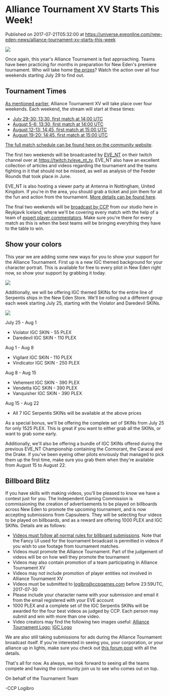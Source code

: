 # Alliance Tournament XV Starts This Week!
Published on 2017-07-21T05:32:00 at https://universe.eveonline.com/new-eden-news/alliance-tournament-xv-starts-this-week

![](http://web.ccpgamescdn.com/newssystem/media/73155/1/NewsBanner-KeyArt__500x250.png)

Once again, this year's Alliance Tournament is fast approaching. Teams have been practicing for months in preparation for New Eden's premiere tournament. Who will take home [the prizes](https://community.eveonline.com/news/news-channels/eve-online-news/at-xv-prizes/)? Watch the action over all four weekends starting July 29 to find out.

##  Tournament Times

[As mentioned earlier](https://community.eveonline.com/news/news-channels/eve-online-news/at-xv-schedule/), Alliance Tournament XV will take place over four weekends. Each weekend, the stream will start at these times:

  * [July 29-30: 13:30, first match at 14:00 UTC](https://twitch.tv/eve_nt_tv)
  * [August 5-6: 13:30, first match at 14:00 UTC](https://twitch.tv/eve_nt_tv)
  * [August 12-13: 14:45, first match at 15:00 UTC](https://www.twitch.tv/ccp)
  * [August 19-20: 14:45, first match at 15:00 UTC](https://www.twitch.tv/ccp)



[The full match schedule can be found here on the community website](https://community.eveonline.com/community/alliance-tournament/schedule/).

The first two weekends will be broadcasted by [EVE_NT](https://eve-nt.uk/) on their twitch channel over at <https://twitch.tv/eve_nt_tv>. EVE_NT also have an excellent collection of articles and videos regarding the tournament and the teams fighting in it that should not be missed, as well as analysis of the Feeder Rounds that took place in June.

EVE_NT is also hosting a viewer party at Antenna in Nottingham, United Kingdom. If you're in the area, you should grab a ticket and join them for all the fun and action from the tournament. [More details can be found here](https://eve-nt.yapsody.com/event/index/110006?ref=ebtn).

The final two weekends will be [broadcast by CCP](https://www.twitch.tv/ccp) from our studio here in Reykjavik Iceland, where we'll be covering every match with the help of a team of [expert player commentators](https://community.eveonline.com/news/news-channels/eve-online-news/at-xv-feeder-results/). Make sure you're there for every match as this is when the best teams will be bringing everything they have to the table to win.

##  Show your colors

This year we are adding some new ways for you to show your support for the Alliance Tournament. First up is a new IGC themed background for your character portrait. This is available for free to every pilot in New Eden right now, so show your support by grabbing it today.

![](http://web.ccpgamescdn.com/newssystem/media/73266/1/93608389_256.jpg)

Additionally, we will be offering IGC themed SKINs for the entire line of Serpentis ships in the New Eden Store. We'll be rolling out a different group each week starting July 25, starting with the Violator and Daredevil SKINs.

[![](http://web.ccpgamescdn.com/newssystem/media/73266/1/IGC_Serpentis_1920x1080.jpg)](http://web.ccpgamescdn.com/newssystem/media/73266/1/IGC_Serpentis_1920x1080.jpg)

July 25 - Aug 1

  * Violator IGC SKIN - 55 PLEX
  * Daredevil IGC SKIN - 110 PLEX



Aug 1 - Aug 8

  * Vigilant IGC SKIN - 110 PLEX
  * Vindicator IGC SKIN - 250 PLEX



Aug 8 - Aug 15

  * Vehement IGC SKIN - 390 PLEX
  * Vendetta IGC SKIN - 390 PLEX
  * Vanquisher IGC SKIN - 390 PLEX



 Aug 15 - Aug 22

  * All 7 IGC Serpentis SKINs will be available at the above prices



As a special bonus, we'll be offering the complete set of SKINs from July 25 for only 1525 PLEX. This is great if you want to either grab all the SKINs, or want to grab some early.

Additionally, we'll also be offering a bundle of IGC SKINs offered during the previous EVE_NT Championship containing the Cormorant, the Caracal and the Drake. If you've been eyeing other pilots enviously that managed to pick them up the first time, make sure you grab them when they're available from August 15 to August 22.

##  Billboard Blitz

If you have skills with making videos, you'll be pleased to know we have a contest just for you. The Independent Gaming Commission is commissioning the creation of advertisements to be played on billboards across New Eden to promote the upcoming tournament, and is now accepting submissions from Capsuleers. They will be selecting four videos to be played on billboards, and as a reward are offering 1000 PLEX and IGC SKINs. Details are as follows:

  * [Videos must follow all normal rules for billboard submissions](https://community.eveonline.com/news/news-channels/eve-online-news/billboard-submissions-are-now-open/). Note that the Fancy UI used for the tournament broadcast is permitted in videos if you wish to use footage from tournament matches.
  * Videos must promote the Alliance Tournament. Part of the judgement of videos will be on how well they promote the tournament
  * Videos may also contain promotion of a team participating in Alliance Tournament XV
  * Videos may not include promotion of player entities not involved in Alliance Tournament XV
  * Videos must be submitted to [logibro@ccpgames.com](mailto:logibro@ccpgames.com) before 23:59UTC, 2017-07-30
  * Please include your character name with your submission and email it from the email registered with your EVE account
  * 1000 PLEX and a complete set of the IGC Serpentis SKINs will be awarded for the four best videos as judged by CCP. Each person may submit and win with more than one video.
  * Video creators may find the following two images useful: [Alliance Tournament Logo](http://web.ccpgamescdn.com/newssystem/media/73266/1/AT_Generic_Logo_1024.png); [IGC Logo](http://web.ccpgamescdn.com/newssystem/media/73266/1/49_128_1.png)



We are also still taking submissions for ads during the Alliance Tournament broadcast itself. If you're interested in seeing you, your corporation, or your alliance up in lights, make sure you check out [this forum post](https://meta.eveonline.com/t/advertise-on-eve-tv-during-alliance-tounrnament-xv/3513/3) with all the details.

That's all for now. As always, we look forward to seeing all the teams compete and having the community join us to see who comes out on top.

On behalf of the Tournament Team

-CCP Logibro
